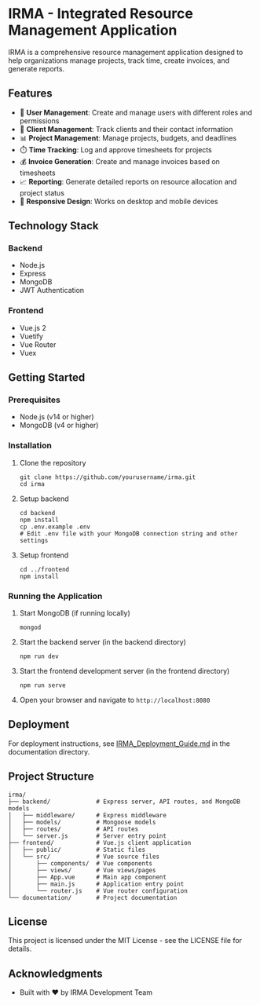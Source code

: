 # IRMA - Integrated Resource Management Application

IRMA is a comprehensive resource management application designed to help organizations manage projects, track time, create invoices, and generate reports.

## Features

- 👥 **User Management**: Create and manage users with different roles and permissions
- 🏢 **Client Management**: Track clients and their contact information
- 📊 **Project Management**: Manage projects, budgets, and deadlines
- ⏱️ **Time Tracking**: Log and approve timesheets for projects
- 💰 **Invoice Generation**: Create and manage invoices based on timesheets
- 📈 **Reporting**: Generate detailed reports on resource allocation and project status
- 📱 **Responsive Design**: Works on desktop and mobile devices

## Technology Stack

### Backend
- Node.js
- Express
- MongoDB
- JWT Authentication

### Frontend
- Vue.js 2
- Vuetify
- Vue Router
- Vuex

## Getting Started

### Prerequisites
- Node.js (v14 or higher)
- MongoDB (v4 or higher)

### Installation

1. Clone the repository
   ```
   git clone https://github.com/yourusername/irma.git
   cd irma
   ```

2. Setup backend
   ```
   cd backend
   npm install
   cp .env.example .env
   # Edit .env file with your MongoDB connection string and other settings
   ```

3. Setup frontend
   ```
   cd ../frontend
   npm install
   ```

### Running the Application

1. Start MongoDB (if running locally)
   ```
   mongod
   ```

2. Start the backend server (in the backend directory)
   ```
   npm run dev
   ```

3. Start the frontend development server (in the frontend directory)
   ```
   npm run serve
   ```

4. Open your browser and navigate to `http://localhost:8080`

## Deployment

For deployment instructions, see [IRMA_Deployment_Guide.md](./documentation/IRMA_Deployment_Guide.md) in the documentation directory.

## Project Structure

```
irma/
├── backend/             # Express server, API routes, and MongoDB models
│   ├── middleware/      # Express middleware
│   ├── models/          # Mongoose models
│   ├── routes/          # API routes
│   └── server.js        # Server entry point
├── frontend/            # Vue.js client application
│   ├── public/          # Static files
│   └── src/             # Vue source files
│       ├── components/  # Vue components
│       ├── views/       # Vue views/pages
│       ├── App.vue      # Main app component
│       ├── main.js      # Application entry point
│       └── router.js    # Vue router configuration
└── documentation/       # Project documentation
```

## License

This project is licensed under the MIT License - see the LICENSE file for details.

## Acknowledgments

- Built with ❤️ by IRMA Development Team 